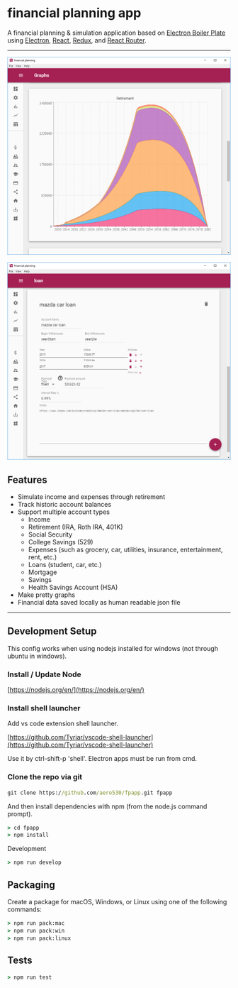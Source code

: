 # financial planning app #

A financial planning & simulation application based on [Electron Boiler Plate](https://github.com/jschr/electron-react-redux-boilerplate) using <a href="http://electron.atom.io/">Electron</a>, <a href="https://facebook.github.io/react/">React</a>, <a href="https://redux.js.org/">Redux</a>, and <a href="https://github.com/reactjs/react-router">React Router</a>.

---

![screenshot_graphs](https://github.com/aero530/fpapp/raw/master/resources/screenshots/graphs.png "Graph")

![screenshot_loan](https://github.com/aero530/fpapp/raw/master/resources/screenshots/loan.png "Loan")

## Features ##

* Simulate income and expenses through retirement
* Track historic account balances
* Support multiple account types
  * Income
  * Retirement (IRA, Roth IRA, 401K)
  * Social Security
  * College Savings (529)
  * Expenses (such as grocery, car, utilities, insurance, entertainment, rent, etc.)
  * Loans (student, car, etc.)
  * Mortgage
  * Savings
  * Health Savings Account (HSA)
* Make pretty graphs
* Financial data saved locally as human readable json file

---

## Development Setup ##

This config works when using nodejs installed for windows (not through ubuntu in windows).

### Install / Update Node ###

[https://nodejs.org/en/](https://nodejs.org/en/)

### Install shell launcher ###

Add vs code extension shell launcher.

[https://github.com/Tyriar/vscode-shell-launcher](https://github.com/Tyriar/vscode-shell-launcher)

Use it by ctrl-shift-p 'shell'. Electron apps must be run from cmd.

### Clone the repo via git ###

```cmd
git clone https://github.com/aero530/fpapp.git fpapp
```

And then install dependencies with npm (from the node.js command prompt).

```cmd
> cd fpapp
> npm install
```

Development

```cmd
> npm run develop
```

## Packaging ##

Create a package for macOS, Windows, or Linux using one of the following commands:

```cmd
> npm run pack:mac
> npm run pack:win
> npm run pack:linux
```

## Tests ##

```cmd
> npm run test
```
